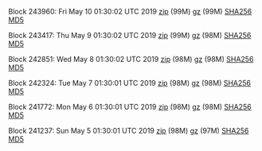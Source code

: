 Block 243960: Fri May 10 01:30:02 UTC 2019 [zip](https://files.01coin.io/mainnet/2019-05-10/bootstrap.dat.zip) (99M) [gz](https://files.01coin.io/mainnet/2019-05-10/bootstrap.dat.tar.gz) (99M) [SHA256](https://files.01coin.io/mainnet/2019-05-10/sha256.txt) [MD5](https://files.01coin.io/mainnet/2019-05-10/md5.txt)

Block 243417: Thu May  9 01:30:02 UTC 2019 [zip](https://files.01coin.io/mainnet/2019-05-09/bootstrap.dat.zip) (99M) [gz](https://files.01coin.io/mainnet/2019-05-09/bootstrap.dat.tar.gz) (98M) [SHA256](https://files.01coin.io/mainnet/2019-05-09/sha256.txt) [MD5](https://files.01coin.io/mainnet/2019-05-09/md5.txt)

Block 242851: Wed May  8 01:30:02 UTC 2019 [zip](https://files.01coin.io/mainnet/2019-05-08/bootstrap.dat.zip) (98M) [gz](https://files.01coin.io/mainnet/2019-05-08/bootstrap.dat.tar.gz) (98M) [SHA256](https://files.01coin.io/mainnet/2019-05-08/sha256.txt) [MD5](https://files.01coin.io/mainnet/2019-05-08/md5.txt)

Block 242324: Tue May  7 01:30:01 UTC 2019 [zip](https://files.01coin.io/mainnet/2019-05-07/bootstrap.dat.zip) (98M) [gz](https://files.01coin.io/mainnet/2019-05-07/bootstrap.dat.tar.gz) (98M) [SHA256](https://files.01coin.io/mainnet/2019-05-07/sha256.txt) [MD5](https://files.01coin.io/mainnet/2019-05-07/md5.txt)

Block 241772: Mon May  6 01:30:01 UTC 2019 [zip](https://files.01coin.io/mainnet/2019-05-06/bootstrap.dat.zip) (98M) [gz](https://files.01coin.io/mainnet/2019-05-06/bootstrap.dat.tar.gz) (98M) [SHA256](https://files.01coin.io/mainnet/2019-05-06/sha256.txt) [MD5](https://files.01coin.io/mainnet/2019-05-06/md5.txt)

Block 241237: Sun May  5 01:30:01 UTC 2019 [zip](https://files.01coin.io/mainnet/2019-05-05/bootstrap.dat.zip) (98M) [gz](https://files.01coin.io/mainnet/2019-05-05/bootstrap.dat.tar.gz) (97M) [SHA256](https://files.01coin.io/mainnet/2019-05-05/sha256.txt) [MD5](https://files.01coin.io/mainnet/2019-05-05/md5.txt)
